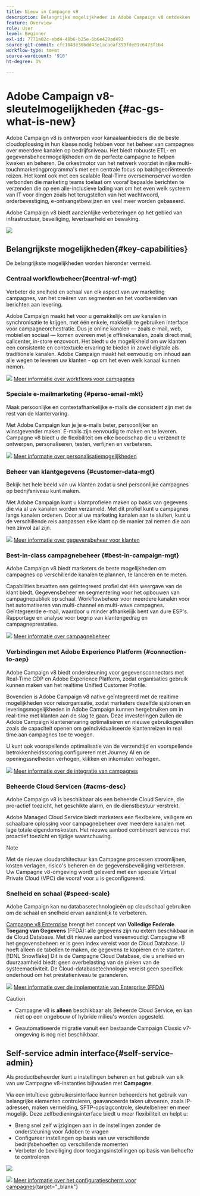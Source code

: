 ```yaml
---
title: Nieuw in Campagne v8
description: Belangrijke mogelijkheden in Adobe Campaign v8 ontdekken
feature: Overview
role: User
level: Beginner
exl-id: 7771a02c-ebd4-48b6-b25e-6b6e420ad493
source-git-commit: cfc1043e30bdd43e1acaeaf399fde01c6473f1b4
workflow-type: tm+mt
source-wordcount: '910'
ht-degree: 3%

---
```


# Adobe Campaign v8-sleutelmogelijkheden {#ac-gs-what-is-new}

Adobe Campaign v8 is ontworpen voor kanaalaanbieders die de beste cloudoplossing in hun klasse nodig hebben voor het beheer van campagnes over meerdere kanalen op bedrijfsniveau. Het biedt robuuste ETL- en gegevensbeheermogelijkheden om de perfecte campagne te helpen kweken en beheren. De orkestmotor van het netwerk voorziet in rijke multi-touchmarketingprogramma&#39;s met een centrale focus op batchgeoriënteerde reizen. Het komt ook met een scalable Real-Time overseinenserver worden verbonden die marketing teams toelaat om vooraf bepaalde berichten te verzenden die op een alle-inclusieve lading van om het even welk systeem van IT voor dingen zoals het terugstellen van het wachtwoord, orderbevestiging, e-ontvangstbewijzen en veel meer worden gebaseerd.

Adobe Campaign v8 biedt aanzienlijke verbeteringen op het gebied van infrastructuur, beveiliging, leverbaarheid en bewaking.

![](assets/home-page.png)

## Belangrijkste mogelijkheden{#key-capabilities}

De belangrijkste mogelijkheden worden hieronder vermeld.

### Centraal workflowbeheer{#central-wf-mgt}

Verbeter de snelheid en schaal van elk aspect van uw marketing campagnes, van het creëren van segmenten en het voorbereiden van berichten aan levering.

Adobe Campaign maakt het voor u gemakkelijk om uw kanalen in synchronisatie te krijgen, met één enkele, makkelijk te gebruiken interface voor campagneorchestratie. Dus je online kanalen — zoals e-mail, web, mobiel en sociaal — komen overeen met je offlinekanalen, zoals direct mail, callcenter, in-store enzovoort. Het biedt u de mogelijkheid om uw klanten een consistente en contextuele ervaring te bieden in zowel digitale als traditionele kanalen. Adobe Campaign maakt het eenvoudig om inhoud aan alle wegen te leveren uw klanten - op om het even welk kanaal kunnen nemen.

![](../assets/do-not-localize/glass.png) [Meer informatie over workflows voor campagnes](../config/workflows.md)

### Speciale e-mailmarketing {#perso-email-mkt}

Maak persoonlijke en contextafhankelijke e-mails die consistent zijn met de rest van de klantervaring.

Met Adobe Campaign kun je je e-mails beter, persoonlijker en winstgevender maken. E-mails zijn eenvoudig te maken en te leveren. Campagne v8 biedt u de flexibiliteit om elke boodschap die u verzendt te ontwerpen, personaliseren, testen, verfijnen en verbeteren.

![](../assets/do-not-localize/glass.png) [Meer informatie over personalisatiemogelijkheden](create-message.md)

### Beheer van klantgegevens {#customer-data-mgt}

Bekijk het hele beeld van uw klanten zodat u snel persoonlijke campagnes op bedrijfsniveau kunt maken.

Met Adobe Campaign kunt u klantprofielen maken op basis van gegevens die via al uw kanalen worden verzameld. Met dit profiel kunt u campagnes langs kanalen ordenen. Door al uw marketing kanalen aan te sluiten, kunt u de verschillende reis aanpassen elke klant op de manier zal nemen die aan hen zinvol zal zijn.

![](../assets/do-not-localize/glass.png) [Meer informatie over gegevensbeheer voor klanten](audiences.md)

### Best-in-class campagnebeheer {#best-in-campaign-mgt}

Adobe Campaign v8 biedt marketers de beste mogelijkheden om campagnes op verschillende kanalen te plannen, te lanceren en te meten.

Capabilities bevatten een geïntegreerd profiel dat één weergave van de klant biedt. Gegevensbeheer en segmentering voor het opbouwen van campagnepubliek op schaal. Workflowbeheer voor meerdere kanalen voor het automatiseren van multi-channel en multi-wave campagnes. Geïntegreerde e-mail, waardoor u minder afhankelijk bent van dure ESP&#39;s. Rapportage en analyse voor begrip van klantengedrag en campagneprestaties.

![](../assets/do-not-localize/glass.png) [Meer informatie over campagnebeheer](campaigns.md)


### Verbindingen met Adobe Experience Platform {#connection-to-aep}

Adobe Campaign v8 biedt ondersteuning voor gegevensconnectors met Real-Time CDP en Adobe Experience Platform, zodat organisaties gebruik kunnen maken van het realtime Unified Customer Profile.

Bovendien is Adobe Campaign v8 native geïntegreerd met de realtime mogelijkheden voor reisorganisatie, zodat marketers dezelfde sjablonen en leveringsmogelijkheden in Adobe Campaign kunnen hergebruiken om in real-time met klanten aan de slag te gaan. Deze investeringen zullen de Adobe Campaign klantenervaring optimaliseren en nieuwe gebruiksgevallen zoals de capaciteit openen om geïndividualiseerde klantenreizen in real time aan campagnes toe te voegen.

U kunt ook voorspellende optimalisatie van de verzendtijd en voorspellende betrokkenheidsscoring configureren met Journey AI en de openingssnelheden verhogen, klikken en inkomsten verhogen.

![](../assets/do-not-localize/glass.png) [Meer informatie over de integratie van campagnes](../connect/integration.md)


### Beheerde Cloud Servicen {#acms-desc}

Adobe Campaign v8 is beschikbaar als een beheerde Cloud Service, die pro-actief toezicht, het geschikte alarm, en de dienstbestuur verstrekt.

Adobe Managed Cloud Service biedt marketers een flexibelere, veiligere en schaalbare oplossing voor campagnebeheer over meerdere kanalen met lage totale eigendomskosten. Het nieuwe aanbod combineert services met proactief toezicht en tijdige waarschuwing.

>[!NOTE]
>
>Met de nieuwe cloudarchitectuur kan Campagne processen stroomlijnen, kosten verlagen, risico&#39;s beheren en de gegevensbeveiliging verbeteren. Uw Campagne v8-omgeving wordt geleverd met een speciale Virtual Private Cloud (VPC) die vooraf voor u is geconfigureerd.

### Snelheid en schaal {#speed-scale}

Adobe Campaign kan nu databasetechnologieën op cloudschaal gebruiken om de schaal en snelheid ervan aanzienlijk te verbeteren.

[Campagne v8 Enterprise](../architecture/enterprise-deployment.md) brengt het concept van **Volledige Federale Toegang van Gegevens** (FFDA): alle gegevens zijn nu extern beschikbaar in de Cloud Database. Met dit nieuwe aanbod vereenvoudigt Campagne v8 het gegevensbeheer: er is geen index vereist voor de Cloud Database. U hoeft alleen de tabellen te maken, de gegevens te kopiëren en te starten. [!DNL Snowflake] Dit is de Campagne Cloud Database, die u snelheid en duurzaamheid biedt: geen overbelasting van de pieken van de systeemactiviteit. De Cloud-databasetechnologie vereist geen specifiek onderhoud om het prestatieniveau te garanderen.

![](../assets/do-not-localize/glass.png) [Meer informatie over de implementatie van Enterprise (FFDA)](../architecture/enterprise-deployment.md)

>[!CAUTION]
>
>* Campagne v8 is **alleen** beschikbaar als Beheerde Cloud Service, en kan niet op een ongebouw of hybride milieu&#39;s worden opgesteld.
>
>* Geautomatiseerde migratie vanuit een bestaande Campaign Classic v7-omgeving is nog niet beschikbaar.


## Self-service admin interface{#self-service-admin}

Als productbeheerder kunt u instellingen beheren en het gebruik van elk van uw Campagne v8-instanties bijhouden met **Campagne**.

Via een intuïtieve gebruikersinterface kunnen beheerders het gebruik van belangrijke elementen controleren, geavanceerde taken uitvoeren, zoals IP-adressen, maken vermelding, SFTP-opslagcontrole, sleutelbeheer en meer mogelijk. Deze zelfbedieningsinterface biedt u meer flexibiliteit en helpt u:

* Breng snel zelf wijzigingen aan in de instellingen zonder de ondersteuning voor Adoben te vragen
* Configureer instellingen op basis van uw verschillende bedrijfsbehoeften op verschillende momenten
* Verbeter de beveiliging door toegangsinstellingen op basis van behoefte te controleren

![](assets/subdomain1.png)

![](../assets/do-not-localize/glass.png) [Meer informatie over het configuratiescherm voor campagnes](https://experienceleague.adobe.com/docs/control-panel/using/discover-control-panel/key-features.html){target="_blank"}


